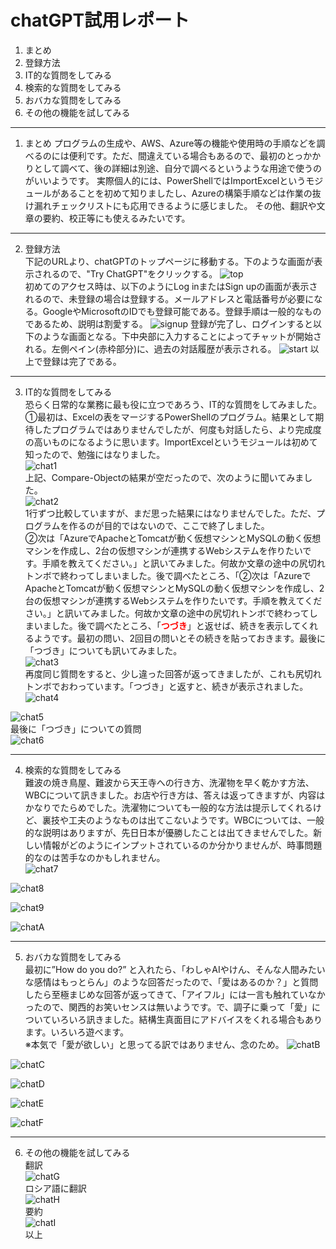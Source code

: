 # chatGPT試用レポート

1. まとめ
2. 登録方法
3. IT的な質問をしてみる
4. 検索的な質問をしてみる
5. おバカな質問をしてみる
6. その他の機能を試してみる
*****
1. まとめ
プログラムの生成や、AWS、Azure等の機能や使用時の手順などを調べるのには便利です。ただ、間違えている場合もあるので、最初のとっかかりとして調べて、後の詳細は別途、自分で調べるというような用途で使うのがいいようです。
実際個人的には、PowerShellではImportExcelというモジュールがあることを初めて知りましたし、Azureの構築手順などは作業の抜け漏れチェックリストにも応用できるように感じました。
その他、翻訳や文章の要約、校正等にも使えるみたいです。
***
2. 登録方法  
下記のURLより、chatGPTのトップページに移動する。下のような画面が表示されるので、"Try ChatGPT"をクリックする。
![top](chatGPT_top.png)  
初めてのアクセス時は、以下のようにLog inまたはSign upの画面が表示されるので、未登録の場合は登録する。メールアドレスと電話番号が必要になる。GoogleやMicrosoftのIDでも登録可能である。登録手順は一般的なものであるため、説明は割愛する。
![signup](chatGPT_signup.png)
登録が完了し、ログインすると以下のような画面となる。下中央部に入力することによってチャットが開始される。左側ペイン(赤枠部分)に、過去の対話履歴が表示される。
![start](chatGPT_start.png)
以上で登録は完了である。
*****
3. IT的な質問をしてみる  
恐らく日常的な業務に最も役に立つであろう、IT的な質問をしてみました。
①最初は、Excelの表をマージするPowerShellのプログラム。結果として期待したプログラムではありませんでしたが、何度も対話したら、より完成度の高いものになるように思います。ImportExcelというモジュールは初めて知ったので、勉強にはなりました。  
![chat1](chatGPT_chat1.png)  
上記、Compare-Objectの結果が空だったので、次のように聞いてみました。  
![chat2](chatGPT_chat2.png)  
1行ずつ比較していますが、まだ思った結果にはなりませんでした。ただ、プログラムを作るのが目的ではないので、ここで終了しました。  
②次は「AzureでApacheとTomcatが動く仮想マシンとMySQLの動く仮想マシンを作成し、2台の仮想マシンが連携するWebシステムを作りたいです。手順を教えてください。」と訊いてみました。何故か文章の途中の尻切れトンボで終わってしまいました。後で調べたところ、「②次は「AzureでApacheとTomcatが動く仮想マシンとMySQLの動く仮想マシンを作成し、2台の仮想マシンが連携するWebシステムを作りたいです。手順を教えてください。」と訊いてみました。何故か文章の途中の尻切れトンボで終わってしまいました。後で調べたところ、「**<span style="color: red">つづき</span>**」と返せば、続きを表示してくれるようです。最初の問い、2回目の問いとその続きを貼っておきます。最後に「つづき」についても訊いてみました。  
![chat3](chatGPT_chat3.png)  
再度同じ質問をすると、少し違った回答が返ってきましたが、これも尻切れトンボでおわっています。「つづき」と返すと、続きが表示されました。  
![chat4](chatGPT_chat4.png)  
  
![chat5](chatGPT_chat5.png)  
最後に「つづき」についての質問  
![chat6](chatGPT_chat6.png)  
*****
4. 検索的な質問をしてみる  
難波の焼き鳥屋、難波から天王寺への行き方、洗濯物を早く乾かす方法、WBCについて訊きました。お店や行き方は、答えは返ってきますが、内容はかなりでたらめでした。洗濯物についても一般的な方法は提示してくれるけど、裏技や工夫のようなものは出てこないようです。WBCについては、一般的な説明はありますが、先日日本が優勝したことは出てきませんでした。新しい情報がどのようにインプットされているのか分かりませんが、時事問題的なのは苦手なのかもしれません。  
![chat7](chatGPT_chat7.png)  
  
![chat8](chatGPT_chat8.png)  
  
![chat9](chatGPT_chat9.png)  
  
![chatA](chatGPT_chatA.png)  
*****
5. おバカな質問をしてみる  
最初に”How do you do?” と入れたら、「わしゃAIやけん、そんな人間みたいな感情はもっとらん」のような回答だったので、「愛はあるのか？」と質問したら至極まじめな回答が返ってきて、「アイフル」には一言も触れていなかったので、関西的お笑いセンスは無いようです。で、調子に乗って「愛」についていろいろ訊きました。結構生真面目にアドバイスをくれる場合もあります。いろいろ遊べます。  
※本気で「愛が欲しい」と思ってる訳ではありません、念のため。
![chatB](chatGPT_chatB.png)  
  
![chatC](chatGPT_chatC.png)  
  
![chatD](chatGPT_chatD.png)  
  
![chatE](chatGPT_chatE.png)  
  
![chatF](chatGPT_chatF.png)  
  
***
6. その他の機能を試してみる  
翻訳  
![chatG](chatGPT_chatG.png)  
ロシア語に翻訳  
![chatH](chatGPT_chatH.png)  
要約  
![chatI](chatGPT_chatI.png)  
以上
